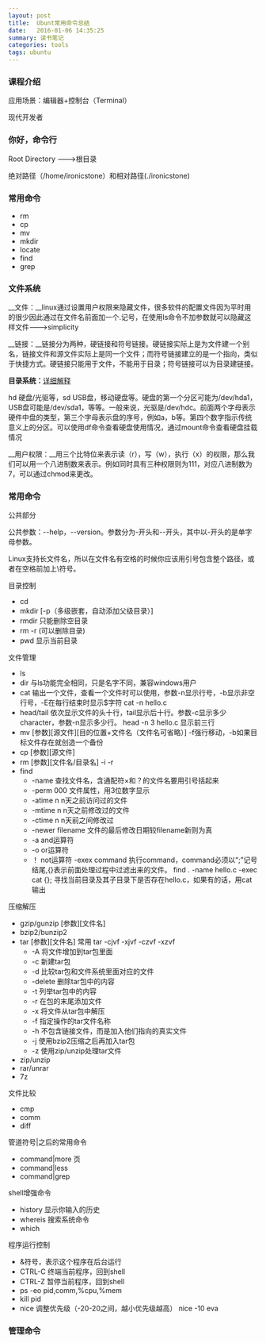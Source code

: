 ```yaml
---
layout: post
title:  Ubunt常用命令总结
date:   2016-01-06 14:35:25
summary: 读书笔记
categories: tools
tags: ubuntu
---
```


### 课程介绍
应用场景：编辑器+控制台（Terminal）

现代开发者

### 你好，命令行

Root Directory --->根目录

绝对路径（/home/ironicstone）和相对路径(./ironicstone)

### 常用命令

- rm
- cp
- mv
- mkdir
- locate
- find
- grep

### 文件系统

__文件：__linux通过设置用户权限来隐藏文件，很多软件的配置文件因为平时用的很少因此通过在文件名前面加一个.记号，在使用ls命令不加参数就可以隐藏这样文件--->simplicity

__链接：__链接分为两种，硬链接和符号链接。硬链接实际上是为文件建一个别名，链接文件和源文件实际上是同一个文件；而符号链接建立的是一个指向，类似于快捷方式。硬链接只能用于文件，不能用于目录；符号链接可以为目录建链接。

__目录系统：__[详细解释](http://www.cnblogs.com/zf2011/archive/2012/05/17/2505847.html)

hd 硬盘/光驱等，sd USB盘，移动硬盘等。硬盘的第一个分区可能为/dev/hda1，USB盘可能是/dev/sda1，等等。一般来说，光驱是/dev/hdc。前面两个字母表示硬件中盘的类型，第三个字母表示盘的序号，例如a，b等。第四个数字指示传统意义上的分区。可以使用df命令查看硬盘使用情况，通过mount命令查看硬盘挂载情况

__用户权限：__用三个比特位来表示读（r），写（w），执行（x）的权限，那么我们可以用一个八进制数来表示。例如同时具有三种权限则为111，对应八进制数为7，可以通过chmod来更改。

### 常用命令

公共部分

公共参数：--help，--version。参数分为-开头和--开头，其中以-开头的是单字母参数。

Linux支持长文件名，所以在文件名有空格的时候你应该用引号包含整个路径，或者在空格前加上\符号。

目录控制

- cd
- mkdir [-p（多级嵌套，自动添加父级目录）]
- rmdir 只能删除空目录
- rm -r (可以删除目录)
- pwd 显示当前目录

文件管理

- ls
- dir 与ls功能完全相同，只是名字不同，兼容windows用户
- cat 输出一个文件，查看一个文件时可以使用，参数-n显示行号，-b显示非空行号，-E在每行结束时显示$字符   cat -n hello.c
- head/tail 依次显示文件的头十行，tail显示后十行。参数-c显示多少character，参数-n显示多少行。   head -n 3 hello.c 显示前三行
- mv [参数][源文件][目的位置+文件名（文件名可省略）] -f强行移动，-b如果目标文件存在就创造一个备份
- cp [参数][源文件]
- rm [参数][文件名/目录名] -i -r
- find
    - -name 查找文件名，含通配符×和？的文件名要用引号括起来
    - -perm 000 文件属性，用3位数字显示
    - -atime n n天之前访问过的文件
    - -mtime n n天之前修改过的文件
    - -ctime n n天前之间修改过
    - -newer filename 文件的最后修改日期较filename新则为真
    - -a and运算符
    - -o or运算符
    - ！ not运算符
    -exex command 执行command，command必须以“\;”记号结尾,{}表示前面处理过程中过滤出来的文件。 find . -name hello.c -exec cat {}\; 寻找当前目录及其子目录下是否存在hello.c，如果有的话，用cat输出

压缩解压

- gzip/gunzip [参数][文件名]
- bzip2/bunzip2
- tar [参数][文件名] 常用 tar -cjvf -xjvf -czvf -xzvf
    - -A 将文件增加到tar包里面
    - -c 新建tar包
    - -d 比较tar包和文件系统里面对应的文件
    - -delete 删除tar包中的内容
    - -t 列举tar包中的内容
    - -r 在包的末尾添加文件
    - -x 将文件从tar包中解压
    - -f 指定操作的tar文件名称
    - -h 不包含链接文件，而是加入他们指向的真实文件
    - -j 使用bzip2压缩之后再加入tar包
    - -z 使用zip/unzip处理tar文件
- zip/unzip
- rar/unrar
- 7z

文件比较

- cmp
- comm
- diff

管道符号|之后的常用命令

- command|more 页
- command|less
- command|grep

shell增强命令

- history 显示你输入的历史
- whereis 搜索系统命令
- which

程序运行控制

- &符号，表示这个程序在后台运行
- CTRL-C 终端当前程序，回到shell
- CTRL-Z 暂停当前程序，回到shell
- ps -eo pid,comm,%cpu,%mem
- kill pid
- nice 调整优先级（-20-20之间，越小优先级越高） nice -10 eva

### 管理命令












